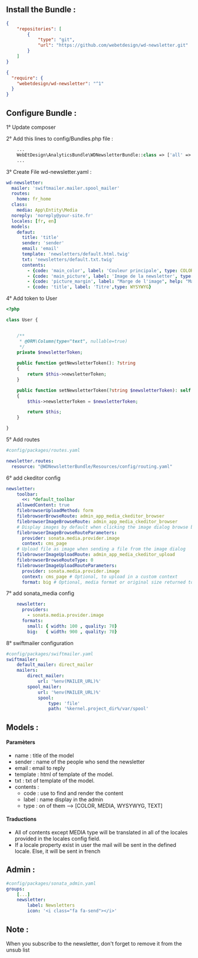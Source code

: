## Install the Bundle :
```json
{
    "repositories": [
        {
            "type": "git",
            "url": "https://github.com/webetdesign/wd-newsletter.git"
        }
    ]
}
```
```json
{
  "require": {
    "webetdesign/wd-newsletter": "^1"
  }
}
```

## Configure Bundle : 

1° Update composer

2° Add this lines to config/Bundles.php file : 
```php
    ...
    WebEtDesign\AnalyticsBundle\WDNewsletterBundle::class => ['all' => true],
    ...
```
3° Create File wd-newsletter.yaml : 
```yaml
wd-newsletter:
  mailer: 'swiftmailer.mailer.spool_mailer'
  routes:
    home: fr_home
  class:
    media: App\Entity\Media
  noreply: 'noreply@your-site.fr'
  locales: [fr, en]
  models:
    defaut:
      title: 'title'
      sender: 'sender'
      email: 'email'
      template: 'newsletters/default.html.twig'
      txt: 'newsletters/default.txt.twig'
      contents:
        - {code: 'main_color', label: 'Couleur principale', type: COLOR}
        - {code: 'main_picture', label: 'Image de la newsletter', type: MEDIA}
        - {code: 'picture_margin', label: "Marge de l'image", help: "Marge de l'image à gauche et à droite" ,type: TEXT}        
        - {code: 'title', label: 'Titre',type: WYSYWYG}
```
4° Add token to User

```php
<?php 

class User {


    /**
     * @ORM\Column(type="text", nullable=true)
     */
    private $newsletterToken;
    
    public function getNewsletterToken(): ?string
    {
        return $this->newsletterToken;
    }

    public function setNewsletterToken(?string $newsletterToken): self
    {
        $this->newsletterToken = $newsletterToken;

        return $this;
    }

}
```
5° Add routes
````yaml
#config/packages/routes.yaml

newsletter.routes:
  resource: "@WDNewsletterBundle/Resources/config/routing.yaml"

````

6° add ckeditor config
```yaml
newsletter:
    toolbar:
      <<: *default_toolbar
    allowedContent: true
    filebrowserUploadMethod: form
    filebrowserBrowseRoute: admin_app_media_ckeditor_browser
    filebrowserImageBrowseRoute: admin_app_media_ckeditor_browser
    # Display images by default when clicking the image dialog browse button
    filebrowserImageBrowseRouteParameters:
      provider: sonata.media.provider.image
      context: cms_page
    # Upload file as image when sending a file from the image dialog
    filebrowserImageUploadRoute: admin_app_media_ckeditor_upload
    filebrowserBrowseRouteType: 0
    filebrowserImageUploadRouteParameters:
      provider: sonata.media.provider.image
      context: cms_page # Optional, to upload in a custom context
      format: big # Optional, media format or original size returned to editor
```

7° add sonata_media config
```yaml
    newsletter:
      providers:
        - sonata.media.provider.image
      formats:
        small: { width: 100 , quality: 70}
        big:   { width: 900 , quality: 70}
```

8° swiftmailer configuration
```yaml
#config/packages/swiftmailer.yaml
swiftmailer:
    default_mailer: direct_mailer
    mailers:
        direct_mailer:
            url: '%env(MAILER_URL)%'
        spool_mailer:
            url: '%env(MAILER_URL)%'
            spool:
                type: 'file'
                path: '%kernel.project_dir%/var/spool'

```

## Models : 

#### Paramèters

- name : title of the model 
- sender : name of the people who send the newsletter
- email : email to reply 
- template : html of template of the model.
- txt : txt of template of the model.
- contents :
    - code : use to find and render the content
    - label : name display in the admin
    - type : on of them --> [COLOR, MEDIA, WYSYWYG, TEXT]

#### Traductions

- All of contents except MEDIA type will be translated in all of the locales provided in the locales config field.
- If a locale property  exist in user the mail will be sent in the defined locale. Else, it will be sent in french    

## Admin : 

```yaml
#config/packages/sonata_admin.yaml
groups:
    [...]
    newsletter:
        label: Newsletters
        icon: '<i class="fa fa-send"></i>'
```


## Note :

When you subscribe to the newsletter, don't forget to remove it from the unsub list 

